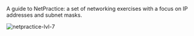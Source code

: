 A guide to NetPractice: a set of networking exercises with a focus on IP addresses and subnet masks.

![netpractice-lvl-7](https://github.com/user-attachments/assets/d1c542d3-f9b5-4acf-868a-16a13e68dfd7)

